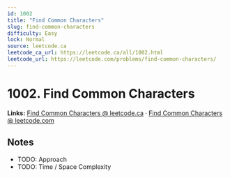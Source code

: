 ```yaml
--- 
id: 1002
title: "Find Common Characters"
slug: find-common-characters
difficulty: Easy
lock: Normal
source: leetcode.ca
leetcode_ca_url: https://leetcode.ca/all/1002.html
leetcode_url: https://leetcode.com/problems/find-common-characters/
---
```


# 1002. Find Common Characters

**Links:** [Find Common Characters @ leetcode.ca](https://leetcode.ca/all/1002.html) · [Find Common Characters @ leetcode.com](https://leetcode.com/problems/find-common-characters/)

## Notes
- TODO: Approach
- TODO: Time / Space Complexity

